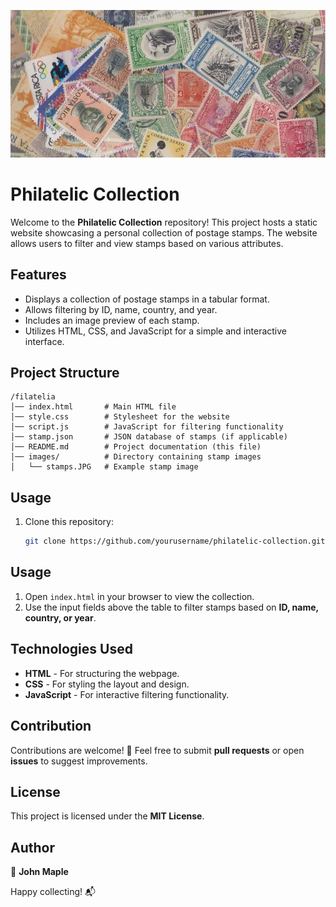 ![Alt Text](https://github.com/arcesoftware/filatelia/blob/main/images/stamps.JPG?raw=true)

# Philatelic Collection

Welcome to the **Philatelic Collection** repository! This project hosts a static website showcasing a personal collection of postage stamps. The website allows users to filter and view stamps based on various attributes.

## Features
- Displays a collection of postage stamps in a tabular format.
- Allows filtering by ID, name, country, and year.
- Includes an image preview of each stamp.
- Utilizes HTML, CSS, and JavaScript for a simple and interactive interface.

## Project Structure

```plaintext
/filatelia
│── index.html       # Main HTML file
│── style.css        # Stylesheet for the website
│── script.js        # JavaScript for filtering functionality
│── stamp.json       # JSON database of stamps (if applicable)
│── README.md        # Project documentation (this file)
│── images/          # Directory containing stamp images
│   └── stamps.JPG   # Example stamp image
```

## Usage

1. Clone this repository:  
   ```sh
   git clone https://github.com/yourusername/philatelic-collection.git


## Usage  

1. Open `index.html` in your browser to view the collection.  
2. Use the input fields above the table to filter stamps based on **ID, name, country, or year**.

## Technologies Used  

- **HTML** - For structuring the webpage.  
- **CSS** - For styling the layout and design.  
- **JavaScript** - For interactive filtering functionality.  

## Contribution  

Contributions are welcome! 🎉 Feel free to submit **pull requests** or open **issues** to suggest improvements.

## License  

This project is licensed under the **MIT License**.  

## Author  

👤 **John Maple**  

Happy collecting! 📬
